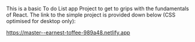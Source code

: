 This is a basic To do List app Project to get to grips with the fundamentals of React. The link to the simple project is provided down below (CSS optimised for desktop only):

https://master--earnest-toffee-989a48.netlify.app

